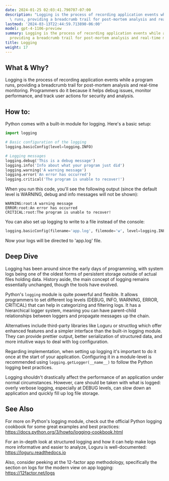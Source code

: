 ```yaml
---
date: 2024-01-25 02:03:41.790707-07:00
description: "Logging is the process of recording application events while a program\
  \ runs, providing a breadcrumb trail for post-mortem analysis and real-time\u2026"
lastmod: '2024-03-13T22:44:59.713890-06:00'
model: gpt-4-1106-preview
summary: Logging is the process of recording application events while a program runs,
  providing a breadcrumb trail for post-mortem analysis and real-time monitoring.
title: Logging
weight: 17
---
```


## What & Why?
Logging is the process of recording application events while a program runs, providing a breadcrumb trail for post-mortem analysis and real-time monitoring. Programmers do it because it helps debug issues, monitor performance, and track user actions for security and analysis.

## How to:
Python comes with a built-in module for logging. Here's a basic setup:
```Python
import logging

# Basic configuration of the logging
logging.basicConfig(level=logging.INFO)

# Logging messages
logging.debug('This is a debug message')
logging.info('Info about what your program just did')
logging.warning('A warning message')
logging.error('An error has occurred')
logging.critical('The program is unable to recover!')
```
When you run this code, you'll see the following output (since the default level is WARNING, debug and info messages will not be shown):
```
WARNING:root:A warning message
ERROR:root:An error has occurred
CRITICAL:root:The program is unable to recover!
```
You can also set up logging to write to a file instead of the console:
```Python
logging.basicConfig(filename='app.log', filemode='w', level=logging.INFO)
```
Now your logs will be directed to 'app.log' file.

## Deep Dive
Logging has been around since the early days of programming, with system logs being one of the oldest forms of persistent storage outside of actual files holding data. History aside, the main concept of logging remains essentially unchanged, though the tools have evolved.

Python's `logging` module is quite powerful and flexible. It allows programmers to set different log levels (DEBUG, INFO, WARNING, ERROR, CRITICAL) that can help in categorizing and filtering logs. It has a hierarchical logger system, meaning you can have parent-child relationships between loggers and propagate messages up the chain.

Alternatives include third-party libraries like Loguru or structlog which offer enhanced features and a simpler interface than the built-in logging module. They can provide prettier output, better serialization of structured data, and more intuitive ways to deal with log configuration.

Regarding implementation, when setting up logging it's important to do it once at the start of your application. Configuring it in a module-level is recommended using `logging.getLogger(__name__)` to follow the Python logging best practices.

Logging shouldn't drastically affect the performance of an application under normal circumstances. However, care should be taken with what is logged: overly verbose logging, especially at DEBUG levels, can slow down an application and quickly fill up log file storage.

## See Also
For more on Python's logging module, check out the official Python logging cookbook for some great examples and best practices: https://docs.python.org/3/howto/logging-cookbook.html

For an in-depth look at structured logging and how it can help make logs more informative and easier to analyze, Loguru is well-documented: https://loguru.readthedocs.io

Also, consider peeking at the 12-factor app methodology, specifically the section on logs for the modern view on app logging: https://12factor.net/logs
